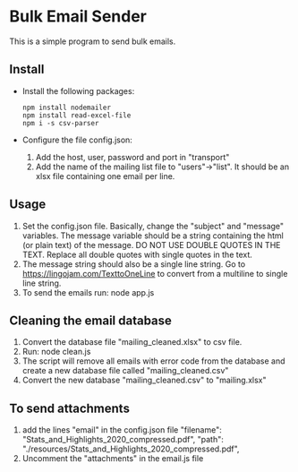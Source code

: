 # Bulk Email Sender

This is a simple program to send bulk emails.

## Install

- Install the following packages:

  `npm install nodemailer` \
  `npm install read-excel-file` \
  `npm i -s csv-parser`

- Configure the file config.json:
  1. Add the host, user, password and port in "transport"
  2. Add the name of the mailing list file to "users"->"list". It should be an xlsx file containing one email per line.

## Usage

1. Set the config.json file. Basically, change the "subject" and "message" variables. The message variable should be a string containing the html (or plain text) of the message. DO NOT USE DOUBLE QUOTES IN THE TEXT. Replace all double quotes with single quotes in the text.
1. The message string should also be a single line string. Go to https://lingojam.com/TexttoOneLine to convert from a multiline to single line string.
1. To send the emails run: node app.js

## Cleaning the email database

1. Convert the database file "mailing_cleaned.xlsx" to csv file.
1. Run: node clean.js
1. The script will remove all emails with error code from the database and create a new database file called "mailing_cleaned.csv"
1. Convert the new database "mailing_cleaned.csv" to "mailing.xlsx"

## To send attachments

1. add the lines "email" in the config.json file
   "filename": "Stats_and_Highlights_2020_compressed.pdf",
   "path": "./resources/Stats_and_Highlights_2020_compressed.pdf",
1. Uncomment the "attachments" in the email.js file
